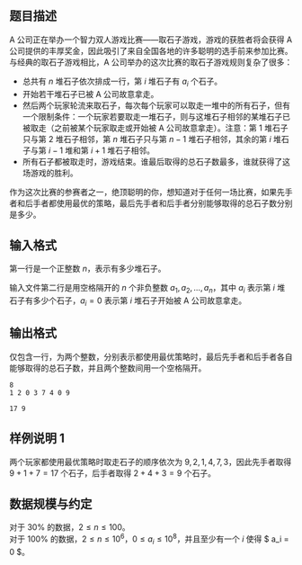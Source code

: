 ## 题目描述

A 公司正在举办一个智力双人游戏比赛——取石子游戏，游戏的获胜者将会获得 A 公司提供的丰厚奖金，因此吸引了来自全国各地的许多聪明的选手前来参加比赛。与经典的取石子游戏相比，A 公司举办的这次比赛的取石子游戏规则复杂了很多：

* 总共有 $n$ 堆石子依次排成一行，第 $i$ 堆石子有 $a_i$ 个石子。
* 开始若干堆石子已被 A 公司故意拿走。
* 然后两个玩家轮流来取石子，每次每个玩家可以取走一堆中的所有石子，但有一个限制条件：一个玩家若要取走一堆石子，则与这堆石子相邻的某堆石子已被取走（之前被某个玩家取走或开始被 A 公司故意拿走）。注意：第 $1$ 堆石子只与第 $2$ 堆石子相邻，第 $n$ 堆石子只与第 $n- 1$ 堆石子相邻，其余的第 $i$ 堆石子与第 $i - 1$ 堆和第 $i + 1$ 堆石子相邻。
* 所有石子都被取走时，游戏结束。谁最后取得的总石子数最多，谁就获得了这场游戏的胜利。

作为这次比赛的参赛者之一，绝顶聪明的你，想知道对于任何一场比赛，如果先手者和后手者都使用最优的策略，最后先手者和后手者分别能够取得的总石子数分别是多少。

## 输入格式

第一行是一个正整数 $n$，表示有多少堆石子。

输入文件第二行是用空格隔开的 $n$ 个非负整数 $a_1, a_2,\ldots, a_n$，其中 $a_i$ 表示第 $i$ 堆石子有多少个石子，$a_i = 0$ 表示第 $i$ 堆石子开始被 A 公司故意拿走。

## 输出格式

仅包含一行，为两个整数，分别表示都使用最优策略时，最后先手者和后手者各自能够取得的总石子数，并且两个整数间用一个空格隔开。

```input1
8
1 2 0 3 7 4 0 9
```
```output1
17 9
```

## 样例说明 1

两个玩家都使用最优策略时取走石子的顺序依次为 $9, 2, 1, 4, 7, 3$，因此先手者取得 $9 + 1 + 7 = 17$ 个石子，后手者取得 $2 + 4 + 3 = 9$ 个石子。

## 数据规模与约定
对于 $30\%$ 的数据，$2\leq n\leq 100$。  
对于 $100\%$ 的数据，$2\leq n\leq 10^6$，$0 \leq a_i \leq 10^8$，并且至少有一个 $i$ 使得 $ a_i = 0 $。
